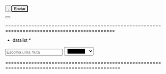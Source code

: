 <button>, <datalist>, <fieldset> e <legend>, <form>, <label>

- button \*

<!--

  <button>

  - Representa um botão
  - usado para enviar formulário
  - É estilizado pelo user agent

  Atributos comuns
  - type
      - submit
         - reset
         - button
      - autofocus   // são os atributos a serem usado dentro do elemento type.
      - disable
      - name
      - value
      - form

-->

<!--
  Exemplos

  <form action="">
    <input type="text" value="" />
    <button type="reset">Limpar</button>
  </form>

-->

<button autofocus>Enviar</button>

<button></button>

============================================================================================

- datalist \*

<!--

<datalist>


  - lista de valores como sugestão a uma tag <input>

  - valores sugestivos e não obrigatórios

  - Usuário poderão selecionar um dos valores, ou colocar um valor diferente da sugestão.

<datalist id="fruitsdata">
    <option>apple</option>
    <option>banana</option>
    <option>mango</option>
    <option>orange</option>
    <option>cherry</option>
</datalist>

# list
 -  Recebe como valor o id de um <datalist> residente no mesmo documento

# Tipo de input suportados

- text, search, url, tel, email, date, month, week, time, datetime-local, number, range e colocar

* Valores de datalist que não são compatíveis com o tipo do <input> não serão apresentados.

# Tipos de input não suportados (conforme especificado)

- hidden, password, checkbox, radio, file, ou qualquer tipo de button

# User Agent
   Verificar a compatiblidade com o browser  https://caniuse.com

-->

<input type="text" list="fruitsdata" placeholder="Escolha uma fruta" />

<datalist id="fruitsdata">
  <option>mango</option>
  <option>orange</option>
  <option>cherry</option>
</datalist>

<datalist id="colorsdata">
  <option>#ff0000</option>
  <option>#00ff00</option>
</datalist>

<input type="color" list="colorsdata" />

==============================================================================================
